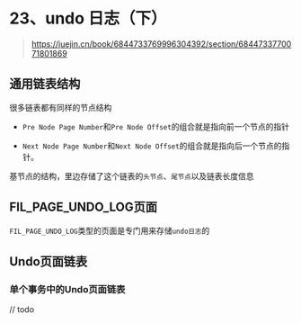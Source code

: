 # 23、undo 日志（下）

> https://juejin.cn/book/6844733769996304392/section/6844733770071801869

## 通用链表结构

很多链表都有同样的节点结构

- `Pre Node Page Number`和`Pre Node Offset`的组合就是指向前一个节点的指针

- `Next Node Page Number`和`Next Node Offset`的组合就是指向后一个节点的指针。

基节点的结构，里边存储了这个链表的`头节点`、`尾节点`以及链表长度信息

## FIL_PAGE_UNDO_LOG页面

`FIL_PAGE_UNDO_LOG`类型的页面是专门用来存储`undo日志`的

## Undo页面链表

### 单个事务中的Undo页面链表

// todo